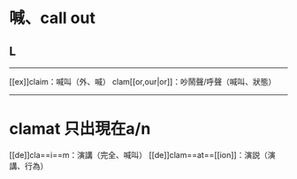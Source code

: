 # 喊、call out
## L
___
[[ex]]claim：喊叫（外、喊）
clam[[or,our|or]]：吵鬧聲/呼聲（喊叫、狀態）
___
# clamat 只出現在a/n
[[de]]cla==i==m：演講（完全、喊叫）
[[de]]clam==at==[[ion]]：演説（演講、行為）